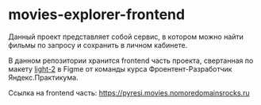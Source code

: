 # movies-explorer-frontend

Данный проект представляет собой сервис, в котором можно найти фильмы по запросу и сохранить в личном кабинете.

В данном репозитории хранится frontend часть проекта, свертанная по макету [light-2](https://www.figma.com/file/6FMWkB94wE7KTkcCgUXtnC/%D0%94%D0%B8%D0%BF%D0%BB%D0%BE%D0%BC%D0%BD%D1%8B%D0%B9-%D0%BF%D1%80%D0%BE%D0%B5%D0%BA%D1%82?type=design&node-id=1%3A595&mode=design&t=2JS8wCxyglEkrXJ5-1) в Figme от команды курса Фроентент-Разработчик Яндекс.Практикума.

Ссылка на frontend часть: https://pyresi.movies.nomoredomainsrocks.ru
